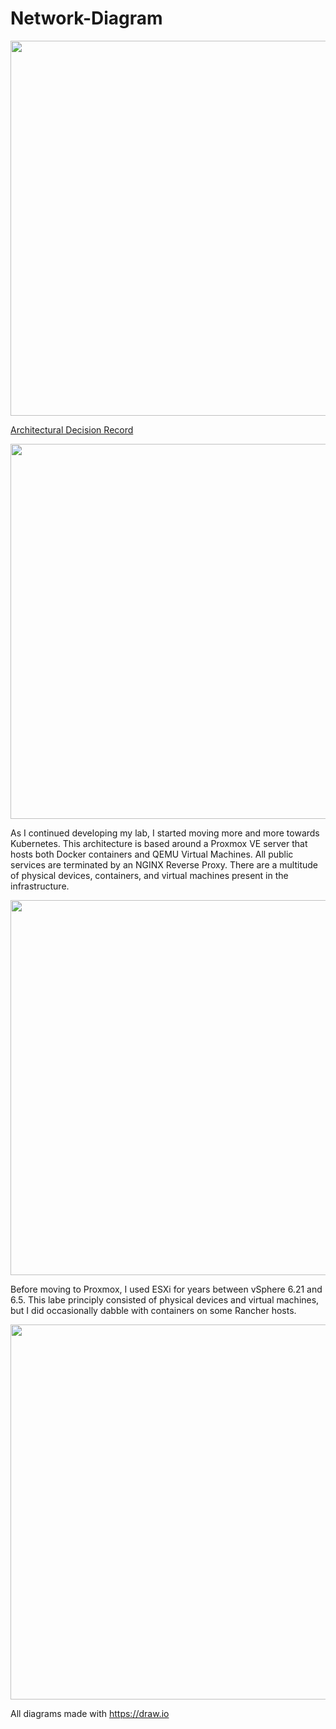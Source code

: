 # Network-Diagram

<p align="center">
   <img src="https://raw.githubusercontent.com/zimmertr/Network-Diagram/master/current/diagrams/Kubernetes_Bare_Metal_Lab_2019.png" height="600">
</p>

[Architectural Decision Record](./current/architectural_decision_records/Kubernetes_Bare_Metal_Lab_2020.md)

<p align="center">
   <img src="https://raw.githubusercontent.com/zimmertr/Network-Diagram/master/current/diagrams/Kubernetes_Lab_2019.png" height="600">
</p>

As I continued developing my lab, I started moving more and more towards Kubernetes. This architecture is based around a Proxmox VE server that hosts both Docker containers and QEMU Virtual Machines. All public services are terminated by an NGINX Reverse Proxy. There are a multitude of physical devices, containers, and virtual machines present in the infrastructure.


<p align="center">
   <img src="https://raw.githubusercontent.com/zimmertr/Network-Diagram/master/old_diagrams/Proxmox_Lab_2018-2019/diagrams/Proxmox_Lab_2018-2019.png" height="600">
</p>


Before moving to Proxmox, I used ESXi for years between vSphere 6.21 and 6.5. This labe principly consisted of physical devices and virtual machines, but I did occasionally dabble with containers on some Rancher hosts.


<p align="center">
   <img src="https://raw.githubusercontent.com/zimmertr/Network-Diagram/master/old_diagrams/ESXi_Lab_2016-2018/ESXi_Lab_2016-2018.png" height="600">
</p>

All diagrams made with https://draw.io
